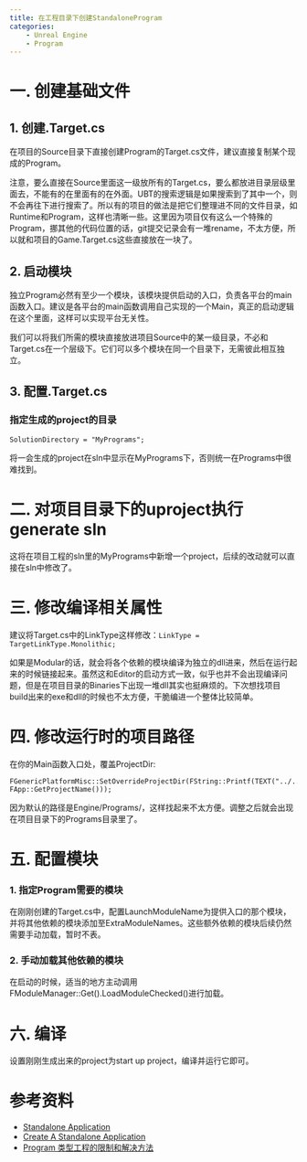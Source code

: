 ```yaml
---
title: 在工程目录下创建StandaloneProgram
categories: 
    - Unreal Engine
    - Program
---
```

# 一. 创建基础文件
## 1. 创建.Target.cs
在项目的Source目录下直接创建Program的Target.cs文件，建议直接复制某个现成的Program。

注意，要么直接在Source里面这一级放所有的Target.cs，要么都放进目录层级里面去，不能有的在里面有的在外面。UBT的搜索逻辑是如果搜索到了其中一个，则不会再往下进行搜索了。所以有的项目的做法是把它们整理进不同的文件目录，如Runtime和Program，这样也清晰一些。这里因为项目仅有这么一个特殊的Program，挪其他的代码位置的话，git提交记录会有一堆rename，不太方便，所以就和项目的Game.Target.cs这些直接放在一块了。

## 2. 启动模块
独立Program必然有至少一个模块，该模块提供启动的入口，负责各平台的main函数入口。建议是各平台的main函数调用自己实现的一个Main，真正的启动逻辑在这个里面，这样可以实现平台无关性。

我们可以将我们所需的模块直接放进项目Source中的某一级目录，不必和Target.cs在一个层级下。它们可以多个模块在同一个目录下，无需彼此相互独立。

## 3. 配置.Target.cs
### 指定生成的project的目录
```
SolutionDirectory = "MyPrograms";
```
将一会生成的project在sln中显示在MyPrograms下，否则统一在Programs中很难找到。

# 二. 对项目目录下的uproject执行generate sln
这将在项目工程的sln里的MyPrograms中新增一个project，后续的改动就可以直接在sln中修改了。

# 三. 修改编译相关属性
建议将Target.cs中的LinkType这样修改：```LinkType = TargetLinkType.Monolithic;```

如果是Modular的话，就会将各个依赖的模块编译为独立的dll进来，然后在运行起来的时候链接起来。虽然这和Editor的启动方式一致，似乎也并不会出现编译问题，但是在项目目录的Binaries下出现一堆dll其实也挺麻烦的。下次想找项目build出来的exe和dll的时候也不太方便，干脆编进一个整体比较简单。

# 四. 修改运行时的项目路径
在你的Main函数入口处，覆盖ProjectDir:
```
FGenericPlatformMisc::SetOverrideProjectDir(FString::Printf(TEXT("../../Programs/%s/"), FApp::GetProjectName()));
```
因为默认的路径是Engine/Programs/，这样找起来不太方便。调整之后就会出现在项目目录下的Programs目录里了。

# 五. 配置模块
### 1. 指定Program需要的模块
在刚刚创建的Target.cs中，配置LaunchModuleName为提供入口的那个模块，并将其他依赖的模块添加至ExtraModuleNames。这些额外依赖的模块后续仍然需要手动加载，暂时不表。

### 2. 手动加载其他依赖的模块
在启动的时候，适当的地方主动调用FModuleManager::Get().LoadModuleChecked()进行加载。

# 六. 编译
设置刚刚生成出来的project为start up project，编译并运行它即可。

# 参考资料
- [Standalone Application](https://zhuanlan.zhihu.com/p/147598518)
- [Create A Standalone Application](https://imzlp.com/posts/31962/)
- [Program 类型工程的限制和解决方法](https://zhuanlan.zhihu.com/p/145633340)